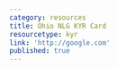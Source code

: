 ```yaml
---
category: resources
title: Ohio NLG KYR Card
resourcetype: kyr
link: 'http://google.com'
published: true
---
```


